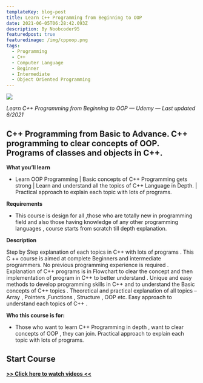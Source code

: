 ```yaml
---
templateKey: blog-post
title: Learn C++ Programming from Beginning to OOP
date: 2021-06-05T06:28:42.093Z
description: By Noobcoder95
featuredpost: true
featuredimage: /img/cppoop.png
tags:
  - Programming
  - C++
  - Computer Language
  - Beginner
  - Intermediate
  - Object Oriented Programming
---
```

![](/img/cppoop.png)

*Learn C++ Programming from Beginning to OOP — Udemy — Last updated 6/2021*

## C++ Programming from Basic to Advance. C++ programming to clear concepts of OOP. Programs of classes and objects in C++.

**What you’ll learn**

* Learn OOP Programming | Basic concepts of C++ Programming gets strong | Learn and understand all the topics of C++ Language in Depth. | Practical approach to explain each topic with lots of programs.


**Requirements**

* This course is design for all ,those who are totally new in programming field and also those having knowledge of any other programming languages , course starts from scratch till depth explanation.

**Description**

Step by Step explanation of each topics in C++  with lots of programs . This C ++ course is aimed at complete Beginners and intermediate programmers. No previous programming experience is required . Explanation of C++  programs is in Flowchart to clear the concept and then implementation of program in C++ to better understand . Unique and easy methods to develop programming skills in  C++ and to understand the Basic concepts of C++ topics . Theoretical and practical explanation of all topics – Array , Pointers ,Functions , Structure , OOP etc. Easy approach to understand each topics of C++ .

**Who this course is for:**

* Those who want to learn C++ Programming in depth , want to clear concepts of OOP , they can join. Practical approach to explain each topic with lots of programs.

## **Start Course**

**[>> Click here to watch videos <<](https://www.fembed.com/p/qzrj-ce3lwlj154)**

